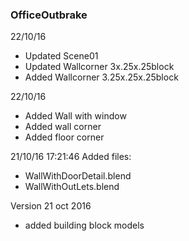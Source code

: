 ### OfficeOutbrake ### 

22/10/16
* Updated Scene01
* Updated Wallcorner 3x.25x.25block
* Added Wallcorner 3.25x.25x.25block


22/10/16
* Added Wall with window
* Added wall corner
* Added floor corner


21/10/16 17:21:46 
Added files:
* WallWithDoorDetail.blend
* WallWithOutLets.blend


Version 21 oct 2016

* added building block models



